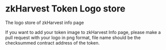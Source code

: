 # zkHarvest Token Logo store
The logo store of zkHarvest info page

If you want to add your token image to zkHarvest Info page, please make a pull request with your logo in png format, file name should be the checksummed contract address of the token.

